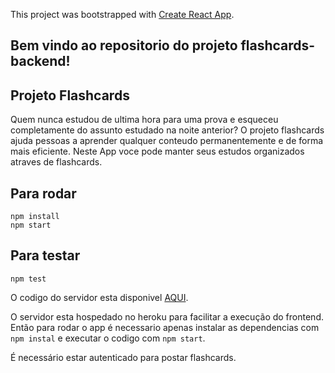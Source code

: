 This project was bootstrapped with [Create React App](https://github.com/facebook/create-react-app).
## Bem vindo ao repositorio do projeto flashcards-backend!

## Projeto Flashcards
Quem nunca estudou de ultima hora para uma prova e esqueceu completamente do assunto estudado na noite
anterior? O projeto flashcards ajuda pessoas a aprender qualquer conteudo permanentemente e de forma 
mais eficiente. Neste App voce pode manter seus estudos organizados atraves de flashcards.

## Para rodar
`npm install`  
`npm start`

## Para testar
`npm test`  

O codigo do servidor esta disponivel [AQUI](https://github.com/brunabarbosa/flashcards-backend). 

O servidor esta hospedado no heroku para facilitar a execução do frontend. Então para rodar o app é necessario apenas instalar as dependencias com  `npm instal` e executar o codigo com `npm start`.  

É necessário estar autenticado para postar flashcards.

